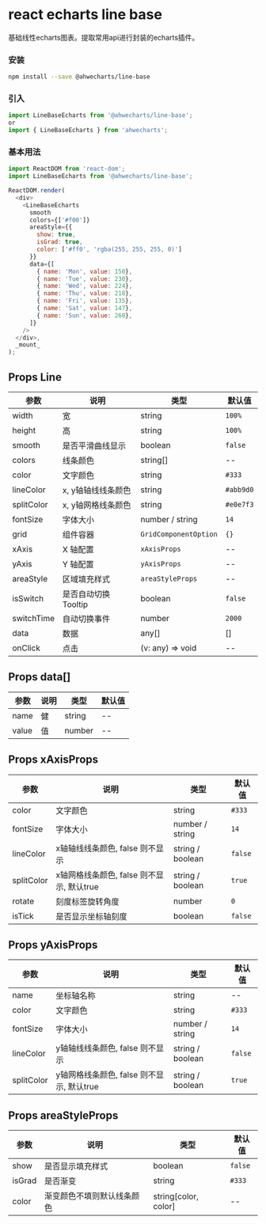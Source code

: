 react echarts line base
===
基础线性echarts图表。提取常用api进行封装的echarts插件。

### 安装

```bash
npm install --save @ahwecharts/line-base
```

### 引入

```jsx
import LineBaseEcharts from '@ahwecharts/line-base';
or
import { LineBaseEcharts } from 'ahwecharts';
```

### 基本用法

<!--DemoStart,bgWhite,codePen,codeSandbox--> 
```js
import ReactDOM from 'react-dom';
import LineBaseEcharts from '@ahwecharts/line-base';

ReactDOM.render(
  <div>
    <LineBaseEcharts
      smooth
      colors={['#f00']}
      areaStyle={{
        show: true,
        isGrad: true,
        color: ['#ff0', 'rgba(255, 255, 255, 0)']
      }}
      data={[
        { name: 'Mon', value: 150},
        { name: 'Tue', value: 230},
        { name: 'Wed', value: 224},
        { name: 'Thu', value: 218},
        { name: 'Fri', value: 135},
        { name: 'Sat', value: 147},
        { name: 'Sun', value: 260},
      ]}
    />
  </div>,
  _mount_
);
```
<!--End-->

## Props Line

| 参数 | 说明 | 类型 | 默认值 |
| -------- | -------- | -------- | -------- |
| width | 宽 | string | `100%` |
| height | 高 | string | `100%` |
| smooth | 是否平滑曲线显示 | boolean | `false` |
| colors | 线条颜色 | string[] | -- |
| color | 文字颜色 | string | `#333` |
| lineColor | x, y轴轴线线条颜色 | string | `#abb9d0` |
| splitColor | x, y轴网格线条颜色 | string | `#e0e7f3` |
| fontSize | 字体大小 | number / string | `14` |
| grid | 组件容器 | `GridComponentOption` | `{}` |
| xAxis | X 轴配置 | `xAxisProps` | -- |
| yAxis | Y 轴配置 | `yAxisProps` | -- |
| areaStyle | 区域填充样式 | `areaStyleProps` | -- |
| isSwitch | 是否自动切换 Tooltip | boolean | `false` |
| switchTime | 自动切换事件 | number | `2000` |
| data | 数据 | any[] | [] |
| onClick | 点击 | (v: any) => void | -- |


## Props data[]

| 参数 | 说明 | 类型 | 默认值 |
| -------- | -------- | -------- | -------- |
| name | 健 | string | -- |
| value | 值 | number | -- |


## Props xAxisProps

| 参数 | 说明 | 类型 | 默认值 |
| -------- | -------- | -------- | -------- |
| color | 文字颜色 | string | `#333` |
| fontSize | 字体大小 | number / string | `14` |
| lineColor | x轴轴线线条颜色, false 则不显示 | string / boolean | `false` |
| splitColor | x轴网格线条颜色, false 则不显示, 默认true | string / boolean | `true` |
| rotate | 刻度标签旋转角度 | number | `0` |
| isTick | 是否显示坐标轴刻度 | boolean | `false` |


## Props yAxisProps

| 参数 | 说明 | 类型 | 默认值 |
| -------- | -------- | -------- | -------- |
| name | 坐标轴名称 | string | -- |
| color | 文字颜色 | string | `#333` |
| fontSize | 字体大小 | number / string | `14` |
| lineColor | y轴轴线线条颜色, false 则不显示 | string / boolean | `false` |
| splitColor | y轴网格线条颜色, false 则不显示, 默认true | string / boolean | `true` |

## Props areaStyleProps

| 参数 | 说明 | 类型 | 默认值 |
| -------- | -------- | -------- | -------- |
| show | 是否显示填充样式 | boolean | `false` |
| isGrad | 是否渐变 | string | `#333` |
| color | 渐变颜色不填则默认线条颜色 | string[color, color] | -- |
